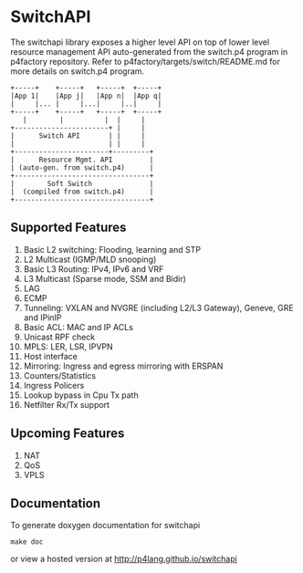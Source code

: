 SwitchAPI
=========

The switchapi library exposes a higher level API on top of lower level resource management API auto-generated from the switch.p4 program in p4factory repository.
Refer to p4factory/targets/switch/README.md for more details on switch.p4 program.

    +-----+    +-----+   +-----+  +-----+
    |App 1|    |App j|   |App n|  |App q|
    |     |... |     |...|     |..|     |
    +-----+    +-----+   +-----+  +-----+
       |        |          |  |     |
    +-----------------------+ |     |
    |      Switch API       | |     |
    |                       | |     |
    +-----------------------+---------+
    |      Resource Mgmt. API         |
    | (auto-gen. from switch.p4)      |
    +---------------------------------+
    |        Soft Switch              |
    |  (compiled from switch.p4)      |
    +---------------------------------+

Supported Features
------------------

1. Basic L2 switching: Flooding, learning and STP
2. L2 Multicast (IGMP/MLD snooping)
3. Basic L3 Routing: IPv4, IPv6 and VRF
4. L3 Multicast (Sparse mode, SSM and Bidir)
5. LAG
6. ECMP
7. Tunneling: VXLAN and NVGRE (including L2/L3 Gateway), Geneve, GRE and IPinIP
8. Basic ACL: MAC and IP ACLs
9. Unicast RPF check
10. MPLS: LER, LSR, IPVPN
11. Host interface
12. Mirroring: Ingress and egress mirroring with ERSPAN
13. Counters/Statistics
14. Ingress Policers
15. Lookup bypass in Cpu Tx path
16. Netfilter Rx/Tx support

Upcoming Features
-----------------

1. NAT
2. QoS
3. VPLS

Documentation
-------------

To generate doxygen documentation for switchapi

    make doc

or view a hosted version at http://p4lang.github.io/switchapi

